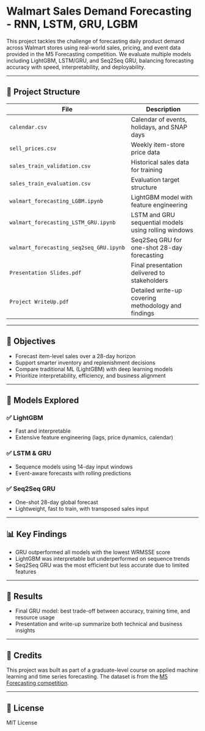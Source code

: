 # Walmart Sales Demand Forecasting - RNN, LSTM, GRU, LGBM

This project tackles the challenge of forecasting daily product demand across Walmart stores using real-world sales, pricing, and event data provided in the M5 Forecasting competition. We evaluate multiple models including LightGBM, LSTM/GRU, and Seq2Seq GRU, balancing forecasting accuracy with speed, interpretability, and deployability.

---

## 📁 Project Structure

| File                             | Description                                               |
|----------------------------------|-----------------------------------------------------------|
| `calendar.csv`                   | Calendar of events, holidays, and SNAP days              |
| `sell_prices.csv`                | Weekly item-store price data                             |
| `sales_train_validation.csv`     | Historical sales data for training                       |
| `sales_train_evaluation.csv`     | Evaluation target structure                              |
| `walmart_forecasting_LGBM.ipynb` | LightGBM model with feature engineering                  |
| `walmart_forecasting_LSTM_GRU.ipynb` | LSTM and GRU sequential models using rolling windows     |
| `walmart_forecasting_seq2seq_GRU.ipynb` | Seq2Seq GRU for one-shot 28-day forecasting              |
| `Presentation Slides.pdf`        | Final presentation delivered to stakeholders             |
| `Project WriteUp.pdf`            | Detailed write-up covering methodology and findings      |

---

## 📌 Objectives

- Forecast item-level sales over a 28-day horizon
- Support smarter inventory and replenishment decisions
- Compare traditional ML (LightGBM) with deep learning models
- Prioritize interpretability, efficiency, and business alignment

---

## 🧠 Models Explored

### ✅ LightGBM
- Fast and interpretable
- Extensive feature engineering (lags, price dynamics, calendar)

### ✅ LSTM & GRU
- Sequence models using 14-day input windows
- Event-aware forecasts with rolling predictions

### ✅ Seq2Seq GRU
- One-shot 28-day global forecast
- Lightweight, fast to train, with transposed sales input

---

## 📊 Key Findings

- GRU outperformed all models with the lowest WRMSSE score
- LightGBM was interpretable but underperformed on sequence trends
- Seq2Seq GRU was the most efficient but less accurate due to limited features

---

## 🏁 Results

- Final GRU model: best trade-off between accuracy, training time, and resource usage
- Presentation and write-up summarize both technical and business insights

---

## 📎 Credits

This project was built as part of a graduate-level course on applied machine learning and time series forecasting. The dataset is from the [M5 Forecasting competition](https://www.kaggle.com/competitions/m5-forecasting-accuracy/overview).

---

## 📜 License

MIT License
